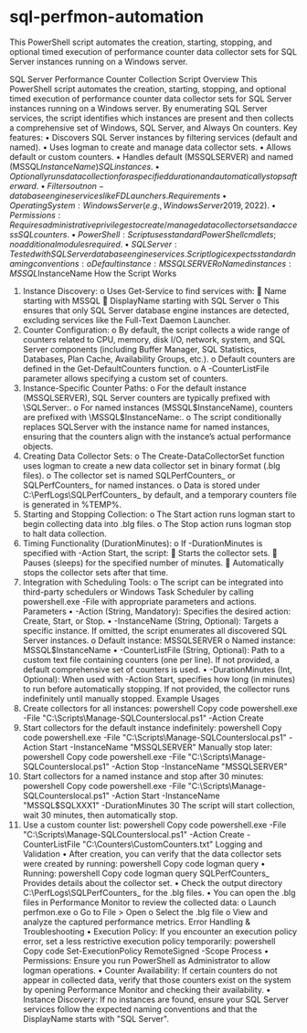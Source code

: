 # sql-perfmon-automation
This PowerShell script automates the creation, starting, stopping, and optional timed execution of performance counter data collector sets for SQL Server instances running on a Windows server.

SQL Server Performance Counter Collection Script
Overview
This PowerShell script automates the creation, starting, stopping, and optional timed execution of performance counter data collector sets for SQL Server instances running on a Windows server. By enumerating SQL Server services, the script identifies which instances are present and then collects a comprehensive set of Windows, SQL Server, and Always On counters.
Key features:
•	Discovers SQL Server instances by filtering services (default and named).
•	Uses logman to create and manage data collector sets.
•	Allows default or custom counters.
•	Handles default (MSSQLSERVER) and named (MSSQL$InstanceName) SQL instances.
•	Optionally runs data collection for a specified duration and automatically stops afterward.
•	Filters out non-database engine services like FD Launchers.
Requirements
•	Operating System: Windows Server (e.g., Windows Server 2019, 2022).
•	Permissions: Requires administrative privileges to create/manage data collector sets and access SQL counters.
•	PowerShell: Script uses standard PowerShell cmdlets; no additional modules required.
•	SQL Server: Tested with SQL Server database engine services. Script logic expects standard naming conventions:
o	Default instance: MSSQLSERVER
o	Named instances: MSSQL$InstanceName
How the Script Works
1.	Instance Discovery:
o	Uses Get-Service to find services with:
	Name starting with MSSQL
	DisplayName starting with SQL Server
o	This ensures that only SQL Server database engine instances are detected, excluding services like the Full-Text Daemon Launcher.
2.	Counter Configuration:
o	By default, the script collects a wide range of counters related to CPU, memory, disk I/O, network, system, and SQL Server components (including Buffer Manager, SQL Statistics, Databases, Plan Cache, Availability Groups, etc.).
o	Default counters are defined in the Get-DefaultCounters function.
o	A -CounterListFile parameter allows specifying a custom set of counters.
3.	Instance-Specific Counter Paths:
o	For the default instance (MSSQLSERVER), SQL Server counters are typically prefixed with \SQLServer:.
o	For named instances (MSSQL$InstanceName), counters are prefixed with \MSSQL$InstanceName:.
o	The script conditionally replaces SQLServer with the instance name for named instances, ensuring that the counters align with the instance’s actual performance objects.
4.	Creating Data Collector Sets:
o	The Create-DataCollectorSet function uses logman to create a new data collector set in binary format (.blg files).
o	The collector set is named SQLPerfCounters_<InstanceName> or SQLPerfCounters_<ShortenedName> for named instances.
o	Data is stored under C:\PerfLogs\SQLPerfCounters_<InstanceName> by default, and a temporary counters file is generated in %TEMP%.
5.	Starting and Stopping Collection:
o	The Start action runs logman start to begin collecting data into .blg files.
o	The Stop action runs logman stop to halt data collection.
6.	Timing Functionality (DurationMinutes):
o	If -DurationMinutes is specified with -Action Start, the script:
	Starts the collector sets.
	Pauses (sleeps) for the specified number of minutes.
	Automatically stops the collector sets after that time.
7.	Integration with Scheduling Tools:
o	The script can be integrated into third-party schedulers or Windows Task Scheduler by calling powershell.exe -File <scriptpath> with appropriate parameters and actions.
Parameters
•	-Action (String, Mandatory):
Specifies the desired action: Create, Start, or Stop.
•	-InstanceName (String, Optional):
Targets a specific instance. If omitted, the script enumerates all discovered SQL Server instances.
o	Default instance: MSSQLSERVER
o	Named instance: MSSQL$InstanceName
•	-CounterListFile (String, Optional):
Path to a custom text file containing counters (one per line). If not provided, a default comprehensive set of counters is used.
•	-DurationMinutes (Int, Optional):
When used with -Action Start, specifies how long (in minutes) to run before automatically stopping. If not provided, the collector runs indefinitely until manually stopped.
Example Usages
1.	Create collectors for all instances:
powershell
Copy code
powershell.exe -File "C:\Scripts\Manage-SQLCounterslocal.ps1" -Action Create
2.	Start collectors for the default instance indefinitely:
powershell
Copy code
powershell.exe -File "C:\Scripts\Manage-SQLCounterslocal.ps1" -Action Start -InstanceName "MSSQLSERVER"
Manually stop later:
powershell
Copy code
powershell.exe -File "C:\Scripts\Manage-SQLCounterslocal.ps1" -Action Stop -InstanceName "MSSQLSERVER"
3.	Start collectors for a named instance and stop after 30 minutes:
powershell
Copy code
powershell.exe -File "C:\Scripts\Manage-SQLCounterslocal.ps1" -Action Start -InstanceName "MSSQL$SQLXXX1" -DurationMinutes 30
The script will start collection, wait 30 minutes, then automatically stop.
4.	Use a custom counter list:
powershell
Copy code
powershell.exe -File "C:\Scripts\Manage-SQLCounterslocal.ps1" -Action Create -CounterListFile "C:\Counters\CustomCounters.txt"
Logging and Validation
•	After creation, you can verify that the data collector sets were created by running:
powershell
Copy code
logman query
•	Running:
powershell
Copy code
logman query SQLPerfCounters_<InstanceName>
Provides details about the collector set.
•	Check the output directory C:\PerfLogs\SQLPerfCounters_<InstanceName> for the .blg files.
•	You can open the .blg files in Performance Monitor to review the collected data:
o	Launch perfmon.exe
o	Go to File > Open
o	Select the .blg file
o	View and analyze the captured performance metrics.
Error Handling & Troubleshooting
•	Execution Policy: If you encounter an execution policy error, set a less restrictive execution policy temporarily:
powershell
Copy code
Set-ExecutionPolicy RemoteSigned -Scope Process
•	Permissions: Ensure you run PowerShell as Administrator to allow logman operations.
•	Counter Availability: If certain counters do not appear in collected data, verify that those counters exist on the system by opening Performance Monitor and checking their availability.
•	Instance Discovery: If no instances are found, ensure your SQL Server services follow the expected naming conventions and that the DisplayName starts with "SQL Server".

